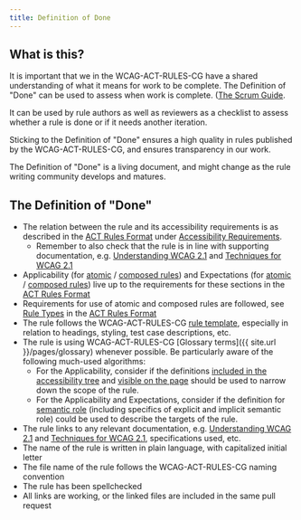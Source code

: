 ```yaml
---
title: Definition of Done
---
```


## What is this?

It is important that we in the WCAG-ACT-RULES-CG have a shared understanding of what it means for work to be complete. The Definition of "Done" can be used to assess when work is complete. ([The Scrum Guide](https://www.scrumguides.org/scrum-guide.html#artifact-transparency-done).

It can be used by rule authors as well as reviewers as a checklist to assess whether a rule is done or if it needs another iteration.

Sticking to the Definition of "Done" ensures a high quality in rules published by the WCAG-ACT-RULES-CG, and ensures transparency in our work.

The Definition of "Done" is a living document, and might change as the rule writing community develops and matures.

## The Definition of "Done"

- The relation between the rule and its accessibility requirements is as described in the [ACT Rules Format](https://www.w3.org/TR/act-rules-format/) under [Accessibility Requirements](https://www.w3.org/TR/act-rules-format/#structure-accessibility-requirements).
  - Remember to also check that the rule is in line with supporting documentation, e.g. [Understanding WCAG 2.1](https://www.w3.org/WAI/WCAG21/Understanding/) and [Techniques for WCAG 2.1](https://www.w3.org/WAI/WCAG21/Techniques/)
- Applicability (for [atomic](https://www.w3.org/TR/act-rules-format/#test-applicability) / [composed rules](https://www.w3.org/TR/act-rules-format/#aggregation-applicability)) and Expectations (for [atomic](https://www.w3.org/TR/act-rules-format/#test-expectations) / [composed rules](https://www.w3.org/TR/act-rules-format/#aggregation-expectations)) live up to the requirements for these sections in the [ACT Rules Format](https://www.w3.org/TR/act-rules-format/)
- Requirements for use of atomic and composed rules are followed, see [Rule Types](https://www.w3.org/TR/act-rules-format/#rule-types) in the [ACT Rules Format](https://www.w3.org/TR/act-rules-format/)
- The rule follows the WCAG-ACT-RULES-CG [rule template](/design/rule-template.html), especially in relation to headings, styling, test case descriptions, etc.
- The rule is using WCAG-ACT-RULES-CG [Glossary terms]({{ site.url }}/pages/glossary) whenever possible. Be particularly aware of the following much-used algorithms:
  - For the Applicability, consider if the definitions [included in the accessibility tree](#included-in-the-accessibility-tree) and [visible on the page](#visible-on-the-page) should be used to narrow down the scope of the rule.
  - For the Applicability and Expectations, consider if the definition for [semantic role](#semantic-role) (including specifics of explicit and implicit semantic role) could be used to describe the targets of the rule.
- The rule links to any relevant documentation, e.g. [Understanding WCAG 2.1](https://www.w3.org/WAI/WCAG21/Understanding/) and [Techniques for WCAG 2.1](https://www.w3.org/WAI/WCAG21/Techniques/), specifications used, etc.
- The name of the rule is written in plain language, with capitalized initial letter
- The file name of the rule follows the WCAG-ACT-RULES-CG naming convention
- The rule has been spellchecked
- All links are working, or the linked files are included in the same pull request
